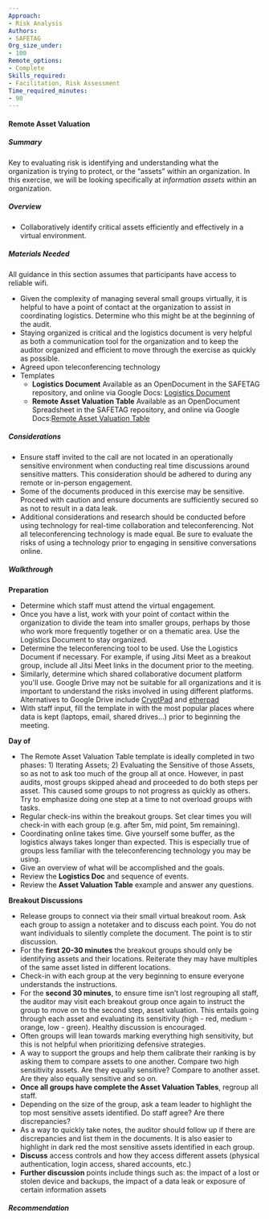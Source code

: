 ```yaml
---
Approach:
- Risk Analysis
Authors:
- SAFETAG
Org_size_under:
- 100
Remote_options:
- Complete
Skills_required:
- Facilitation, Risk Assessment
Time_required_minutes:
- 90
---
```


#### Remote Asset Valuation
##### Summary

Key to evaluating risk is identifying and understanding what the organization is trying to protect, or the “assets” within an organization. In this exercise, we will be looking specifically at *information assets* within an organization.

##### Overview

* Collaboratively identify critical assets efficiently and effectively in a virtual environment.

##### Materials Needed

All guidance in this section assumes that participants have access to reliable wifi.

* Given the complexity of managing several small groups virtually, it is helpful to have a point of contact at the organization to assist in coordinating logistics. Determine who this might be at the beginning of the audit.
* Staying organized is critical and the logistics document is very helpful as both a communication tool for the organization and to keep the auditor organized and efficient to move through the exercise as quickly as possible.
* Agreed upon teleconferencing technology
* Templates
    * **Logistics Document** Available as an OpenDocument in the SAFETAG repository, and online via Google Docs: [Logistics Document](https://drive.google.com/file/d/1Jel7mGJvsAq0F6UKoGnx4eBeCMz8cfOY/view?usp=sharing)
    * **Remote Asset Valuation Table** Available as an OpenDocument Spreadsheet in the SAFETAG repository, and online via Google Docs:[Remote Asset Valuation Table](https://drive.google.com/file/d/1Yf2S6IIOlewzTSBNT-yJ1P9ZZD2d3XVN/view?usp=sharing)

##### Considerations

* Ensure staff invited to the call are not located in an operationally sensitive environment when conducting real time discussions around sensitive matters. This consideration should be adhered to during any remote or in-person engagement.
* Some of the documents produced in this exercise may be sensitive. Proceed with caution and ensure documents are sufficiently secured so as not to result in a data leak.
* Additional considerations and research should be conducted before using technology for real-time collaboration and teleconferencing. Not all teleconferencing technology is made equal. Be sure to evaluate the risks of using a technology prior to engaging in sensitive conversations online.

##### Walkthrough

**Preparation**

* Determine which staff must attend the virtual engagement.
* Once you have a list, work with your point of contact within the organization to divide the team into smaller groups, perhaps by those who work more frequently together or on a thematic area. Use the Logistics Document to stay organized.
* Determine the teleconferencing tool to be used. Use the Logistics Document if necessary. For example, if using Jitsi Meet as a breakout group, include all Jitsi Meet links in the document prior to the meeting.
* Similarly, determine which shared collaborative document platform you'll use. Google Drive may not be suitable for all organizations and it is important to understand the risks involved in using different platforms. Alternatives to Google Drive include [CryptPad](https://cryptpad.fr/) and [etherpad](https://etherpad.org/)
* With staff input, fill the template in with the most popular places where data is kept (laptops, email, shared drives...) prior to beginning the meeting.

**Day of**

* The Remote Asset Valuation Table template is ideally completed in two phases: 1) Iterating Assets; 2) Evaluating the Sensitive of those Assets, so as not to ask too much of the group all at once. However, in past audits, most groups skipped ahead and proceeded to do both steps per asset. This caused some groups to not progress as quickly as others. Try to emphasize doing one step at a time to not overload groups with tasks.
* Regular check-ins within the breakout groups. Set clear times you will check-in with each group (e.g. after 5m, mid point, 5m remaining).
* Coordinating online takes time. Give yourself some buffer, as the logistics always takes longer than expected. This is especially true of groups less familiar with the teleconferencing technology you may be using.
* Give an overview of what will be accomplished and the goals.
* Review the **Logistics Doc** and sequence of events.
* Review the **Asset Valuation Table** example and answer any questions.

**Breakout Discussions**

* Release groups to connect via their small virtual breakout room. Ask each group to assign a notetaker and to discuss each point. You do not want individuals to silently complete the document. The point is to stir discussion.
* For the **first 20-30 minutes** the breakout groups should only be identifying assets and their locations. Reiterate they may have multiples of the same asset listed in different locations.
* Check-in with each group at the very beginning to ensure everyone understands the instructions.
* For the **second 30 minutes**, to ensure time isn’t lost regrouping all staff, the auditor may visit each breakout group once again to instruct the group to move on to the second step, asset valuation. This entails going through each asset and evaluating its sensitivity (high - red, medium - orange, low - green). Healthy discussion is encouraged.
* Often groups will lean towards marking everything high sensitivity, but this is not helpful when prioritizing defensive strategies.
* A way to support the groups and help them calibrate their ranking is by asking them to compare assets to one another. Compare two high sensitivity assets. Are they equally sensitive? Compare to another asset. Are they also equally sensitive and so on.
* **Once all groups have complete the Asset Valuation Tables**, regroup all staff.
* Depending on the size of the group, ask a team leader to highlight the top most sensitive assets identified. Do staff agree? Are there discrepancies?
* As a way to quickly take notes, the auditor should follow up if there are discrepancies and list them in the documents. It is also easier to highlight in dark red the most sensitive assets identified in each group.
* **Discuss** access controls and how they access different assets (physical authentication, login access, shared accounts, etc.)
* **Further discussion** points include things such as: the impact of a lost or stolen device and backups, the impact of a data leak or exposure of certain information assets

##### Recommendation
